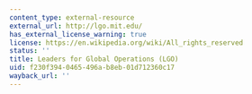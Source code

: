 ```yaml
---
content_type: external-resource
external_url: http://lgo.mit.edu/
has_external_license_warning: true
license: https://en.wikipedia.org/wiki/All_rights_reserved
status: ''
title: Leaders for Global Operations (LGO)
uid: f230f394-0465-496a-b8eb-01d712360c17
wayback_url: ''
---
```

